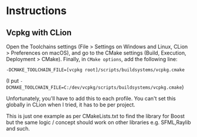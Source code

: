 # Instructions

## Vcpkg with CLion

Open the Toolchains settings
(File > Settings on Windows and Linux, CLion > Preferences on macOS),
and go to the CMake settings (Build, Execution, Deployment > CMake).
Finally, in `CMake options`, add the following line:

```
-DCMAKE_TOOLCHAIN_FILE=[vcpkg root]/scripts/buildsystems/vcpkg.cmake
```

(I put ``` -DCMAKE_TOOLCHAIN_FILE=C:/dev/vcpkg/scripts/buildsystems/vcpkg.cmake ```)

Unfortunately, you'll have to add this to each profile. You can't set this globally in CLion when I tried, it has to be per project.

This is just one example as per CMakeLists.txt to find the library for Boost but the same logic / concept should work on other libraries e.g. SFML,Raylib and such.